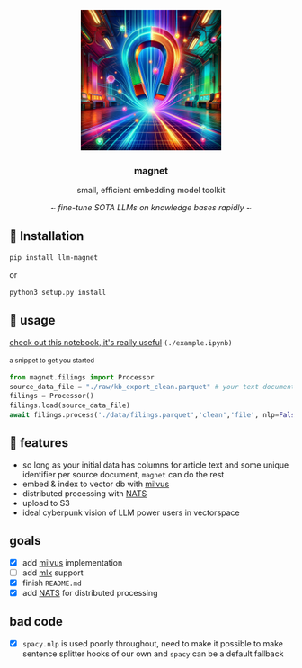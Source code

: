 <p align="center">
   <img height="250" width="250" src="./magnet.png">
   <br>
   <h3 align="center">magnet</h3>
   <p align="center">small, efficient embedding model toolkit</p>
   <p align="center"><i>~ fine-tune SOTA LLMs on knowledge bases rapidly ~</i></p>
</p>

</small>

## 💾 Installation

``` bash
pip install llm-magnet
```
or 
``` bash
python3 setup.py install
```


## 🎉 usage

[check out this notebook, it's really useful](./example.ipynb) `(./example.ipynb)`

<small>a snippet to get you started</small>

``` python
from magnet.filings import Processor
source_data_file = "./raw/kb_export_clean.parquet" # your text documents data
filings = Processor()
filings.load(source_data_file)
await filings.process('./data/filings.parquet','clean','file', nlp=False)
```

## 👏 features

 - so long as your initial data has columns for article text and some unique identifier per source document, `magnet` can do the rest
 - embed & index to vector db with [milvus](https://milvus.io)
 - distributed processing with [NATS](https://nats.io)
 - upload to S3
 - ideal cyberpunk vision of LLM power users in vectorspace

## goals

- [x] add [milvus](https://milvus.io) implementation
- [ ] add [mlx](https://github.com/ml-explore/mlx) support
- [x] finish `README.md`
- [x] add [NATS](https://nats.io) for distributed processing

## bad code

- [x] `spacy.nlp` is used poorly throughout, need to make it possible to make sentence splitter hooks of our own and `spacy` can be a default fallback